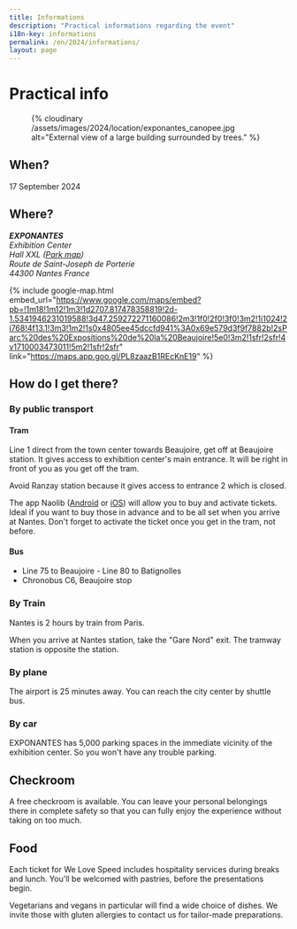 ```yaml
---
title: Informations
description: "Practical informations regarding the event"
i18n-key: informations
permalink: /en/2024/informations/
layout: page
---
```


# Practical info

<figure>
  {% cloudinary /assets/images/2024/location/exponantes_canopee.jpg alt="External view of a large building surrounded by trees." %}
</figure>

## When?

17 September 2024

## Where?

<address>
  <strong>EXPONANTES</strong><br>
  Exhibition Center<br>
  Hall XXL (<a href="http://www.exponantes.fr/visite_virtuelle/pdf/exponantes-3d.pdf" target="_blank" rel="noopener">Park map</a>)<br>
  Route de Saint-Joseph de Porterie<br>
  44300 Nantes
  France
</address>

{% include google-map.html embed_url="https://www.google.com/maps/embed?pb=!1m18!1m12!1m3!1d2707.817478358819!2d-1.5341946231019588!3d47.259272271160086!2m3!1f0!2f0!3f0!3m2!1i1024!2i768!4f13.1!3m3!1m2!1s0x4805ee45dccfd941%3A0x69e579d3f9f7882b!2sParc%20des%20Expositions%20de%20la%20Beaujoire!5e0!3m2!1sfr!2sfr!4v1710003473011!5m2!1sfr!2sfr" link="https://maps.app.goo.gl/PL8zaazB1REcKnE19" %}

## How do I get there?

### By public transport

#### **Tram**

Line 1 direct from the town center towards Beaujoire, get off at Beaujoire station. It gives access to exhibition center's main entrance. It will be right in front of you as you get off the tram.

Avoid Ranzay station because it gives access to entrance 2 which is closed.

The app Naolib ([Android](https://play.google.com/store/apps/details?id=com.semitan.tan&hl=en&pli=1) or [iOS](https://apps.apple.com/fr/app/naolib-tram-bus/id502653639)) will allow you to buy and activate tickets. Ideal if you want to buy those in advance and to be all set when you arrive at Nantes. Don't forget to activate the ticket once you get in the tram, not before.

#### **Bus**

* Line 75 to Beaujoire - Line 80 to Batignolles
* Chronobus C6, Beaujoire stop

### By Train

Nantes is 2 hours by train from Paris.

When you arrive at Nantes station, take the "Gare Nord" exit. The tramway station is opposite the station.

### By plane

The airport is 25 minutes away. You can reach the city center by shuttle bus.

### By car

EXPONANTES has 5,000 parking spaces in the immediate vicinity of the exhibition center. So you won't have any trouble parking.

## Checkroom

A free checkroom is available. You can leave your personal belongings there in complete safety so that you can fully enjoy the experience without taking on too much.

## Food

Each ticket for We Love Speed includes hospitality services during breaks and lunch. You'll be welcomed with pastries, before the presentations begin.

Vegetarians and vegans in particular will find a wide choice of dishes. We invite those with gluten allergies to contact us for tailor-made preparations.
